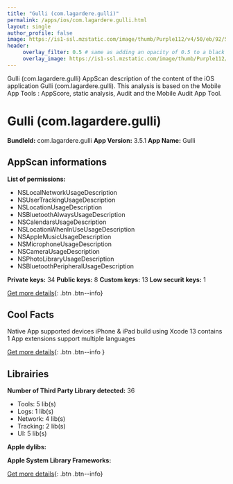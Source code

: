 ```yaml
---
title: "Gulli (com.lagardere.gulli)"
permalink: /apps/ios/com.lagardere.gulli.html
layout: single
author_profile: false
image: https://is1-ssl.mzstatic.com/image/thumb/Purple112/v4/50/eb/92/50eb92d8-9556-80b6-4aed-741797285a34/AppIcon-0-0-1x_U007emarketing-0-0-0-7-0-0-sRGB-0-0-0-GLES2_U002c0-512MB-85-220-0-0.png/512x512bb.jpg
header: 
     overlay_filter: 0.5 # same as adding an opacity of 0.5 to a black background
     overlay_image: https://is1-ssl.mzstatic.com/image/thumb/Purple112/v4/50/eb/92/50eb92d8-9556-80b6-4aed-741797285a34/AppIcon-0-0-1x_U007emarketing-0-0-0-7-0-0-sRGB-0-0-0-GLES2_U002c0-512MB-85-220-0-0.png/512x512bb.jpg
---
```

Gulli (com.lagardere.gulli) AppScan description of the content of the iOS application Gulli (com.lagardere.gulli). This analysis is based on the Mobile App Tools : AppScore, static analysis, Audit and the Mobile Audit App Tool.

# Gulli (com.lagardere.gulli)

**BundleId:** com.lagardere.gulli
**App Version:** 3.5.1
**App Name:** Gulli


## AppScan informations 

**List of permissions:** 
- NSLocalNetworkUsageDescription
- NSUserTrackingUsageDescription
- NSLocationUsageDescription
- NSBluetoothAlwaysUsageDescription
- NSCalendarsUsageDescription
- NSLocationWhenInUseUsageDescription
- NSAppleMusicUsageDescription
- NSMicrophoneUsageDescription
- NSCameraUsageDescription
- NSPhotoLibraryUsageDescription
- NSBluetoothPeripheralUsageDescription
  
  
**Private keys:** 34
**Public keys:** 8
**Custom keys:** 13
**Low securit keys:** 1
  
[Get more details](/pricing.html){: .btn .btn--info}

## Cool Facts

Native App
supported devices iPhone & iPad
build using Xcode 13
contains 1 App extensions
support multiple languages
  
[Get more details](/pricing.html){: .btn .btn--info }

## Librairies 
**Number of Third Party Library detected:** 36
- Tools: 5 lib(s)
- Logs: 1 lib(s)
- Network: 4 lib(s)
- Tracking: 2 lib(s)
- UI: 5 lib(s)


**Apple dylibs:**


**Apple System Library Frameworks:**


  
[Get more details](/pricing.html){: .btn .btn--info}

